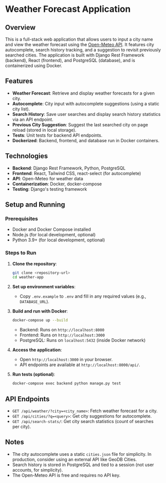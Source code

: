 # Weather Forecast Application

## Overview
This is a full-stack web application that allows users to input a city name and view the weather forecast using the [Open-Meteo API](https://open-meteo.com/). It features city autocomplete, search history tracking, and a suggestion to revisit previously searched cities. The application is built with Django Rest Framework (backend), React (frontend), and PostgreSQL (database), and is containerized using Docker.

## Features
- **Weather Forecast**: Retrieve and display weather forecasts for a given city.
- **Autocomplete**: City input with autocomplete suggestions (using a static city list).
- **Search History**: Save user searches and display search history statistics via an API endpoint.
- **Previous City Suggestion**: Suggest the last searched city on page reload (stored in local storage).
- **Tests**: Unit tests for backend API endpoints.
- **Dockerized**: Backend, frontend, and database run in Docker containers.

## Technologies
- **Backend**: Django Rest Framework, Python, PostgreSQL
- **Frontend**: React, Tailwind CSS, react-select (for autocomplete)
- **API**: Open-Meteo for weather data
- **Containerization**: Docker, docker-compose
- **Testing**: Django's testing framework

## Setup and Running
### Prerequisites
- Docker and Docker Compose installed
- Node.js (for local development, optional)
- Python 3.9+ (for local development, optional)

### Steps to Run
1. **Clone the repository**:
   ```bash
   git clone <repository-url>
   cd weather-app
   ```

2. **Set up environment variables**:
   - Copy `.env.example` to `.env` and fill in any required values (e.g., `DATABASE_URL`).

3. **Build and run with Docker**:
   ```bash
   docker-compose up --build
   ```
   - Backend: Runs on `http://localhost:8000`
   - Frontend: Runs on `http://localhost:3000`
   - PostgreSQL: Runs on `localhost:5432` (inside Docker network)

4. **Access the application**:
   - Open `http://localhost:3000` in your browser.
   - API endpoints are available at `http://localhost:8000/api/`.

5. **Run tests (optional)**:
   ```bash
   docker-compose exec backend python manage.py test
   ```

## API Endpoints
- `GET /api/weather/?city=<city_name>`: Fetch weather forecast for a city.
- `GET /api/cities/?q=<query>`: Get city suggestions for autocomplete.
- `GET /api/search-stats/`: Get city search statistics (count of searches per city).

## Notes
- The city autocomplete uses a static `cities.json` file for simplicity. In production, consider using an external API like GeoDB Cities.
- Search history is stored in PostgreSQL and tied to a session (not user accounts, for simplicity).
- The Open-Meteo API is free and requires no API key.